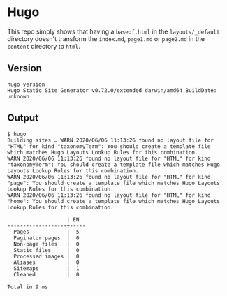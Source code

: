 # Hugo 

This repo simply shows that having a `baseof.html` in the `layouts/_default` directory doesn't transform the `index.md`, `page1.md` or `page2.md` in the `content` directory to `html`.

## Version

```
hugo version
Hugo Static Site Generator v0.72.0/extended darwin/amd64 BuildDate: unknown
```

## Output

```
$ hugo
Building sites … WARN 2020/06/06 11:13:26 found no layout file for "HTML" for kind "taxonomyTerm": You should create a template file which matches Hugo Layouts Lookup Rules for this combination.
WARN 2020/06/06 11:13:26 found no layout file for "HTML" for kind "taxonomyTerm": You should create a template file which matches Hugo Layouts Lookup Rules for this combination.
WARN 2020/06/06 11:13:26 found no layout file for "HTML" for kind "page": You should create a template file which matches Hugo Layouts Lookup Rules for this combination.
WARN 2020/06/06 11:13:26 found no layout file for "HTML" for kind "home": You should create a template file which matches Hugo Layouts Lookup Rules for this combination.

                   | EN  
-------------------+-----
  Pages            |  5  
  Paginator pages  |  0  
  Non-page files   |  0  
  Static files     |  0  
  Processed images |  0  
  Aliases          |  0  
  Sitemaps         |  1  
  Cleaned          |  0  

Total in 9 ms
```